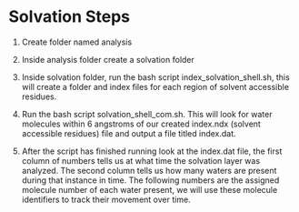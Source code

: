 # Solvation Steps
 
1. Create folder named analysis

2. Inside analysis folder create a solvation folder

3. Inside solvation folder, run the bash script index_solvation_shell.sh, this will create a folder and index files for each region of solvent accessible residues.

4. Run the bash script solvation_shell_com.sh.  This will look for water molecules within 6 angstroms of our created index.ndx (solvent accessible residues) file and output a file titled index.dat. 

5. After the script has finished running look at the index.dat file, the first column of numbers tells us at what time the solvation layer was analyzed. The second column tells us how many waters are present during that instance in time. The following numbers are the assigned molecule number of each water present, we will use these molecule identifiers to track their movement over time. 

